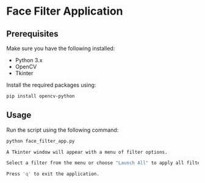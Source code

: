 # Face Filter Application

## Prerequisites

Make sure you have the following installed:

- Python 3.x
- OpenCV
- Tkinter

Install the required packages using:

```bash
pip install opencv-python
```

## Usage
Run the script using the following command:
```bash
python face_filter_app.py

A Tkinter window will appear with a menu of filter options.

Select a filter from the menu or choose "Launch All" to apply all filters simultaneously.

Press 'q' to exit the application.
